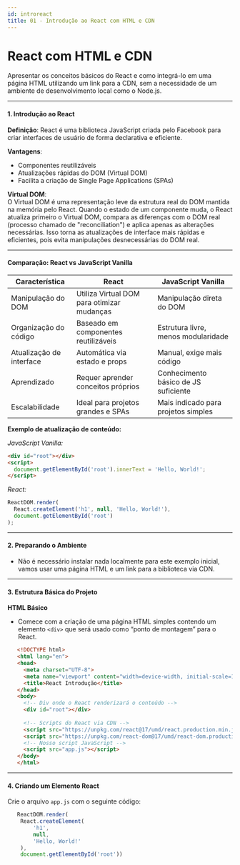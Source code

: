 ```yaml
---
id: introreact
title: 01 - Introdução ao React com HTML e CDN
---
```


# **React com HTML e CDN**

Apresentar os conceitos básicos do React e como integrá-lo em uma página HTML utilizando um link para a CDN, sem a necessidade de um ambiente de desenvolvimento local como o Node.js.

---

#### **1. Introdução ao React**

**Definição**: React é uma biblioteca JavaScript criada pelo Facebook para criar interfaces de usuário de forma declarativa e eficiente.

**Vantagens**:

  - Componentes reutilizáveis
  - Atualizações rápidas do DOM (Virtual DOM)
  - Facilita a criação de Single Page Applications (SPAs)

**Virtual DOM**:  
O Virtual DOM é uma representação leve da estrutura real do DOM mantida na memória pelo React. Quando o estado de um componente muda, o React atualiza primeiro o Virtual DOM, compara as diferenças com o DOM real (processo chamado de "reconciliation") e aplica apenas as alterações necessárias. Isso torna as atualizações de interface mais rápidas e eficientes, pois evita manipulações desnecessárias do DOM real.

---

#### **Comparação: React vs JavaScript Vanilla**

| Característica            | React                                      | JavaScript Vanilla                      |
|---------------------------|--------------------------------------------|-----------------------------------------|
| Manipulação do DOM        | Utiliza Virtual DOM para otimizar mudanças | Manipulação direta do DOM               |
| Organização do código     | Baseado em componentes reutilizáveis       | Estrutura livre, menos modularidade     |
| Atualização de interface  | Automática via estado e props              | Manual, exige mais código               |
| Aprendizado               | Requer aprender conceitos próprios         | Conhecimento básico de JS suficiente    |
| Escalabilidade            | Ideal para projetos grandes e SPAs         | Mais indicado para projetos simples     |

**Exemplo de atualização de conteúdo:**

*JavaScript Vanilla:*
```html
<div id="root"></div>
<script>
  document.getElementById('root').innerText = 'Hello, World!';
</script>
```

*React:*
```javascript
ReactDOM.render(
  React.createElement('h1', null, 'Hello, World!'),
  document.getElementById('root')
);
```

---

#### **2. Preparando o Ambiente**

* Não é necessário instalar nada localmente para este exemplo inicial, vamos usar uma página HTML e um link para a biblioteca via CDN.

---

#### **3. Estrutura Básica do Projeto**

**HTML Básico**

* Comece com a criação de uma página HTML simples contendo um elemento `<div>` que será usado como “ponto de montagem” para o React.

```html
   <!DOCTYPE html>
   <html lang="en">
   <head>
     <meta charset="UTF-8">
     <meta name="viewport" content="width=device-width, initial-scale=1.0">
     <title>React Introdução</title>
   </head>
   <body>
     <!-- Div onde o React renderizará o conteúdo -->
     <div id="root"></div>
   
     <!-- Scripts do React via CDN -->
     <script src="https://unpkg.com/react@17/umd/react.production.min.js" crossorigin></script>
     <script src="https://unpkg.com/react-dom@17/umd/react-dom.production.min.js" crossorigin></script>
     <!-- Nosso script JavaScript -->
     <script src="app.js"></script>
   </body>
   </html>
```

---

#### **4. Criando um Elemento React**

Crie o arquivo `app.js` com o seguinte código:

```javascript
   ReactDOM.render(
    React.createElement(
        'h1',
        null,
        'Hello, World!'
    ),
    document.getElementById('root'))
```
